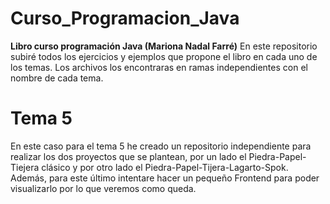 # Curso_Programacion_Java
**Libro curso programación Java (Mariona Nadal Farré)**
En este repositorio subiré todos los ejercicios y ejemplos que propone el libro en cada uno de los temas. Los archivos los encontraras en ramas independientes con el nombre de cada tema.

# Tema 5
En este caso para el tema 5 he creado un repositorio independiente para realizar los dos proyectos que se plantean, por un lado el Piedra-Papel-Tiejera clásico y por
otro lado el Piedra-Papel-Tijera-Lagarto-Spok. Además, para este último intentare hacer un pequeño Frontend para poder visualizarlo por lo que veremos como queda.
